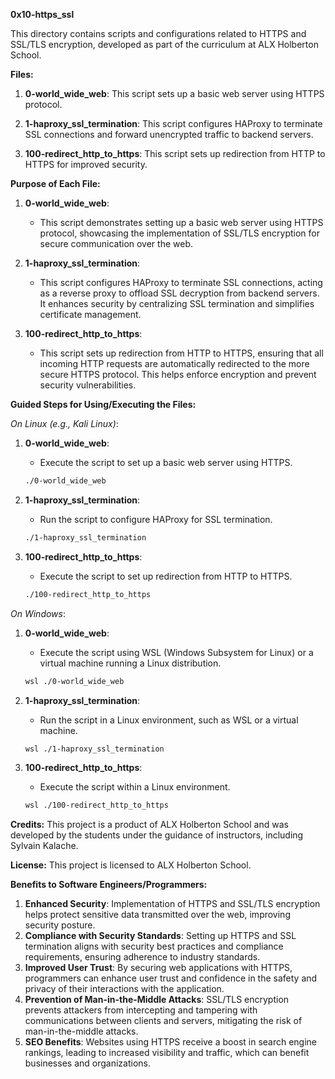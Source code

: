 **0x10-https_ssl**

This directory contains scripts and configurations related to HTTPS and SSL/TLS encryption, developed as part of the curriculum at ALX Holberton School.

**Files:**

1. **0-world_wide_web**: This script sets up a basic web server using HTTPS protocol.

2. **1-haproxy_ssl_termination**: This script configures HAProxy to terminate SSL connections and forward unencrypted traffic to backend servers.

3. **100-redirect_http_to_https**: This script sets up redirection from HTTP to HTTPS for improved security.

**Purpose of Each File:**

1. **0-world_wide_web**:
   - This script demonstrates setting up a basic web server using HTTPS protocol, showcasing the implementation of SSL/TLS encryption for secure communication over the web.

2. **1-haproxy_ssl_termination**:
   - This script configures HAProxy to terminate SSL connections, acting as a reverse proxy to offload SSL decryption from backend servers. It enhances security by centralizing SSL termination and simplifies certificate management.

3. **100-redirect_http_to_https**:
   - This script sets up redirection from HTTP to HTTPS, ensuring that all incoming HTTP requests are automatically redirected to the more secure HTTPS protocol. This helps enforce encryption and prevent security vulnerabilities.

**Guided Steps for Using/Executing the Files:**

*On Linux (e.g., Kali Linux)*:
1. **0-world_wide_web**:
   - Execute the script to set up a basic web server using HTTPS.
   ```bash
   ./0-world_wide_web
   ```

2. **1-haproxy_ssl_termination**:
   - Run the script to configure HAProxy for SSL termination.
   ```bash
   ./1-haproxy_ssl_termination
   ```

3. **100-redirect_http_to_https**:
   - Execute the script to set up redirection from HTTP to HTTPS.
   ```bash
   ./100-redirect_http_to_https
   ```

*On Windows*:
1. **0-world_wide_web**:
   - Execute the script using WSL (Windows Subsystem for Linux) or a virtual machine running a Linux distribution.
   ```bash
   wsl ./0-world_wide_web
   ```

2. **1-haproxy_ssl_termination**:
   - Run the script in a Linux environment, such as WSL or a virtual machine.
   ```bash
   wsl ./1-haproxy_ssl_termination
   ```

3. **100-redirect_http_to_https**:
   - Execute the script within a Linux environment.
   ```bash
   wsl ./100-redirect_http_to_https
   ```

**Credits:**
This project is a product of ALX Holberton School and was developed by the students under the guidance of instructors, including Sylvain Kalache.

**License:**
This project is licensed to ALX Holberton School.

**Benefits to Software Engineers/Programmers:**
1. **Enhanced Security**: Implementation of HTTPS and SSL/TLS encryption helps protect sensitive data transmitted over the web, improving security posture.
2. **Compliance with Security Standards**: Setting up HTTPS and SSL termination aligns with security best practices and compliance requirements, ensuring adherence to industry standards.
3. **Improved User Trust**: By securing web applications with HTTPS, programmers can enhance user trust and confidence in the safety and privacy of their interactions with the application.
4. **Prevention of Man-in-the-Middle Attacks**: SSL/TLS encryption prevents attackers from intercepting and tampering with communications between clients and servers, mitigating the risk of man-in-the-middle attacks.
5. **SEO Benefits**: Websites using HTTPS receive a boost in search engine rankings, leading to increased visibility and traffic, which can benefit businesses and organizations.
